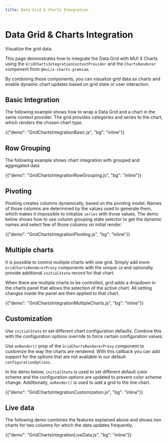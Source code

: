 ```yaml
---
title: Data Grid & Charts Integration
---
```


# Data Grid & Charts Integration [<span class="plan-premium"></span>](/x/introduction/licensing/#premium-plan 'Premium plan')

<p class="description">Visualize the grid data.</p>

This page demonstrates how to integrate the Data Grid with MUI X Charts using the `GridChartsIntegrationContextProvider` and the `ChartsRenderer` component from `@mui/x-charts-premium`.

By combining these components, you can visualize grid data as charts and enable dynamic chart updates based on grid state or user interaction.

## Basic Integration

The following example shows how to wrap a Data Grid and a chart in the same context provider. The grid provides categories and series to the chart, which renders the chosen chart type.

{{"demo": "GridChartsIntegrationBasic.js", "bg": "inline"}}

## Row Grouping

The following example shows chart integration with grouped and aggregated data

{{"demo": "GridChartsIntegrationRowGrouping.js", "bg": "inline"}}

## Pivoting

Pivoting creates columns dynamically, based on the pivoting model.
Names of those columns are determined by the values used to generate them, which makes it impossible to initialize `series` with those values.
The demo below shows how to use column grouping state selector to get the dynamic names and select few of those columns on initial render.

{{"demo": "GridChartsIntegrationPivoting.js", "bg": "inline"}}

## Multiple charts

It is possible to control multiple charts with one grid.
Simply add more `GridChartsRendererProxy` components with the unique `id` and optionally provide additional `initialState` record for that chart.

When there are multiple charts to be controlled, grid adds a dropdown in the charts panel that allows the selection of the active chart.
All setting changes inside the panel are then applied to that chart.

{{"demo": "GridChartsIntegrationMultipleCharts.js", "bg": "inline"}}

## Customization

Use `initialState` to set different chart configuration defaults.
Combine this with the configuration options override to force certain configuration values.

Use `onRender()` prop of the `GridChartsRendererProxy` component to customize the way the charts are rendered.
With this callback you can add support for the options that are not available in our default `configurationOptions`.

In the demo below, `initialState` is used to set different default color scheme and the configuration options are updated to prevent color scheme change.
Additionally, `onRender()` is used to add a grid to the line chart.

{{"demo": "GridChartsIntegrationCustomization.js", "bg": "inline"}}

## Live data

The following demo combines the features explained above and shows two charts for two columns for which the data updates frequently.

{{"demo": "GridChartsIntegrationLiveData.js", "bg": "inline"}}
